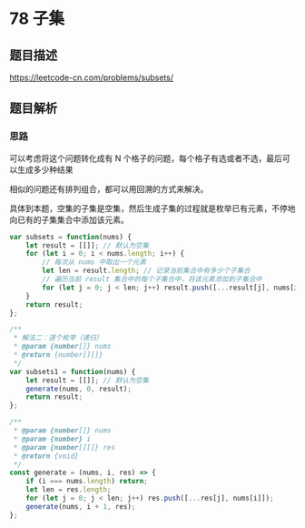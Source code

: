 # 78 子集

## 题目描述

<https://leetcode-cn.com/problems/subsets/>

## 题目解析

### 思路

可以考虑将这个问题转化成有 N 个格子的问题，每个格子有选或者不选，最后可以生成多少种结果

相似的问题还有排列组合，都可以用回溯的方式来解决。

具体到本题，空集的子集是空集，然后生成子集的过程就是枚举已有元素，不停地向已有的子集集合中添加该元素。

```js
var subsets = function(nums) {
    let result = [[]]; // 默认为空集
    for (let i = 0; i < nums.length; i++) {
        // 每次从 nums 中取出一个元素
        let len = result.length; // 记录当前集合中有多少个子集合
        // 遍历当前 result 集合中的每个子集合中，将该元素添加到子集合中
        for (let j = 0; j < len; j++) result.push([...result[j], nums[i]]);
    }
    return result;
};
```

```js
/**
 * 解法二：逐个枚举（递归）
 * @param {number[]} nums
 * @return {number[][]}
 */
var subsets1 = function(nums) {
    let result = [[]]; // 默认为空集
    generate(nums, 0, result);
    return result;
};

/**
 * @param {number[]} nums
 * @param {number} i
 * @param {number[][]} res
 * @return {void}
 */
const generate = (nums, i, res) => {
    if (i === nums.length) return;
    let len = res.length;
    for (let j = 0; j < len; j++) res.push([...res[j], nums[i]]);
    generate(nums, i + 1, res);
};
```

